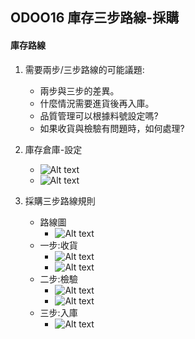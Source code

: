 ## ODOO16 庫存三步路線-採購
#### 庫存路線
1. 需要兩步/三步路線的可能議題:
   + 兩步與三步的差異。
   + 什麼情況需要進貨後再入庫。
   + 品質管理可以根據料號設定嗎?
   + 如果收貨與檢驗有問題時，如何處理?
2. 庫存倉庫-設定
   + ![Alt text](https://github.com/ksharry/odoo-repository/blob/main/pic/A5111.png?raw=true)
   + ![Alt text](https://github.com/ksharry/odoo-repository/blob/main/pic/AA51126.png?raw=true)

3. 採購三步路線規則
   + 路線圖
     + ![Alt text](https://github.com/ksharry/odoo-repository/blob/main/pic/AA5112.png?raw=true)
   + 一步:收貨
     + ![Alt text](https://github.com/ksharry/odoo-repository/blob/main/pic/AA51121.png?raw=true)
     + ![Alt text](https://github.com/ksharry/odoo-repository/blob/main/pic/AA51122.png?raw=true)
   + 二步:檢驗
     + ![Alt text](https://github.com/ksharry/odoo-repository/blob/main/pic/AA51123.png?raw=true)
     + ![Alt text](https://github.com/ksharry/odoo-repository/blob/main/pic/AA51124.png?raw=true)
   + 三步:入庫
     + ![Alt text](https://github.com/ksharry/odoo-repository/blob/main/pic/AA51125.png?raw=true)

